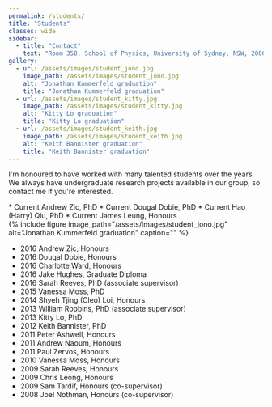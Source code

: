```yaml
---
permalink: /students/
title: "Students"
classes: wide
sidebar:
  - title: "Contact"
    text: "Room 358, School of Physics, University of Sydney, NSW, 2006"
gallery:
  - url: /assets/images/student_jono.jpg
    image_path: /assets/images/student_jono.jpg
    alt: "Jonathan Kummerfeld graduation"
    title: "Jonathan Kummerfeld graduation"
  - url: /assets/images/student_kitty.jpg
    image_path: /assets/images/student_kitty.jpg
    alt: "Kitty Lo graduation"
    title: "Kitty Lo graduation"
  - url: /assets/images/student_keith.jpg
    image_path: /assets/images/student_keith.jpg
    alt: "Keith Bannister graduation"
    title: "Keith Bannister graduation"
---
```


I'm honoured to have worked with many talented students over the years. We always have undergraduate research projects available in our group, so contact me if you're interested.

<div class="row">
  <div class="column">
    * Current 	     Andrew Zic, PhD
    * Current 	     Dougal Dobie, PhD
    * Current 	     Hao (Harry) Qiu, PhD
    * Current 	     James Leung, Honours
  </div>
  <div class="column">
  {% include figure image_path="/assets/images/student_jono.jpg" alt="Jonathan Kummerfeld graduation" caption="" %}
  </div>
</div>
   

* 2016 	     	   Andrew Zic, Honours
* 2016		   	  Dougal Dobie, Honours
* 2016			  	 Charlotte Ward, Honours
* 2016				 	   Jake Hughes, Graduate Diploma
* 2016					Sarah Reeves, PhD (associate supervisor)
* 2015	    Vanessa Moss, PhD
* 2014					   	Shyeh Tjing (Cleo) Loi, Honours
* 2013    William Robbins, PhD (associate supervisor)
* 2013    Kitty Lo, PhD 
* 2012    Keith Bannister, PhD 
* 2011   Peter Ashwell, Honours
* 2011   	     Andrew Naoum, Honours
* 2011	     	    Paul Zervos, Honours
* 2010   Vanessa Moss, Honours
* 2009   Sarah Reeves, Honours
* 2009   	     Chris Leong, Honours
* 2009	     	   Sam Tardif, Honours (co-supervisor)
* 2008		       Joel Nothman, Honours (co-supervisor)



